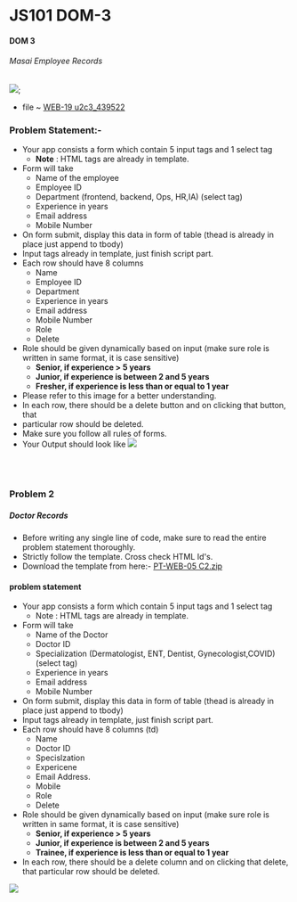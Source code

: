 # JS101 DOM-3

#### DOM 3 
###### Masai Employee Records
<img src="https://drive.google.com/file/d/1M-s2PekuovpUi_wkeDf9Zrps9fpxaEb9/view?usp=sharing">;
 - file ~  [WEB-19 u2c3_439522]("https://github.com/Aman-Mittal-52/JS101_Learning_Javasciprt/tree/main/Day%2015%20DOM-3/Document%20Object%20Model%20-%203%20(DOM-3)/WEB-19%20u2c3_439522/WEB-19%20u2c3")
  
 ### Problem Statement:-
- Your app consists a form which contain 5 input tags and 1 select tag
    - **Note** : HTML tags are already in template.
- Form will take
    - Name of the employee 
    - Employee ID
    - Department (frontend, backend, Ops, HR,IA) (select tag)
    - Experience in years
    - Email address
    - Mobile Number
- On form submit, display this data in form of table (thead is already in place just append to tbody)
- Input tags already in template, just finish script part.
- Each row should have 8 columns
  - Name
  - Employee ID
  - Department
  - Experience in years
  - Email address
  - Mobile Number
  - Role
  - Delete
- Role should be given dynamically based on input (make sure role is written in same format, it is case sensitive)
  - **Senior, if experience > 5 years**
  - **Junior, if experience is between 2 and 5 years**
  - **Fresher, if experience is less than or equal to 1 year**
- Please refer to this image for a better understanding.
- In each row, there should be a delete button and on clicking that button, that
- particular row should be deleted.
- Make sure you follow all rules of forms.
- Your Output should look like
  <img src="https://i.imgur.com/KDKKije.jpg">





<br>
<br>



  ### Problem 2
  ##### Doctor Records
  - Before writing any single line of code, make sure to read the entire problem statement thoroughly.
  - Strictly follow the template. Cross check HTML Id's.
  - Download the template from here:- [PT-WEB-05 C2.zip]()
  
  #### problem statement
  - Your app consists a form which contain 5 input tags and 1 select tag
    - Note : HTML tags are already in template.
  - Form will take
    - Name of the Doctor
    - Doctor ID
    - Specialization (Dermatologist, ENT, Dentist, Gynecologist,COVID) (select tag)
    - Experience in years
    - Email address
    - Mobile Number
  - On form submit, display this data in form of table (thead is already in place just append to tbody)
  - Input tags already in template, just finish script part.
  - Each row should have 8 columns (td)
    - Name
    - Doctor ID
    - Specislzation
    - Expericene
    - Email Address.
    - Mobile
    - Role
    - Delete
  - Role should be given dynamically based on input (make sure role is written in same format, it is case sensitive)
    - **Senior, if experience > 5 years**
    - **Junior, if experience is between 2 and 5 years**
    - **Trainee, if experience is less than or equal to 1 year**
  - In each row, there should be a delete column and on clicking that delete, that particular row should be deleted.
  <img src="https://i.imgur.com/Dh3pFSn.jpg">